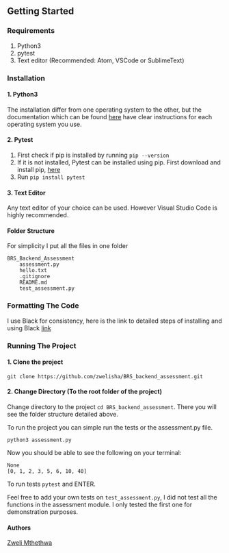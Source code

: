 ## Getting Started

### Requirements

1. Python3
2. pytest
3. Text editor (Recommended: Atom, VSCode or SublimeText)

### Installation

#### 1. Python3

The installation differ from one operating system to the other, but the documentation which can be found [here](https://www.python.org/downloads/) have clear instructions for each operating system you use.

#### 2. Pytest
1. First check if pip is installed by running `pip --version`
2. If it is not installed, Pytest can be installed using pip. First download and install pip, [here](https://pip.pypa.io/en/stable/installation/)
3. Run `pip install pytest`


#### 3. Text Editor

Any text editor of your choice can be used. However Visual Studio Code is highly recommended.

#### Folder Structure
For simplicity I put all the files in one folder
```
BRS_Backend_Assessment
    assessment.py
    hello.txt
    .gitignore
    README.md
    test_assessment.py

```

### Formatting The Code

I use Black for consistency, here is the link to detailed steps of installing and using Black [link](https://www.freecodecamp.org/news/auto-format-your-python-code-with-black/)


### Running The Project

#### 1. Clone the project

```
git clone https://github.com/zwelisha/BRS_backend_assessment.git
```

#### 2. Change Directory (To the root folder of the project)

Change directory to the project `cd BRS_backend_assessment`. There you will see the folder structure detailed above.


To run the project you can simple run the tests or the assessment.py file.

```
python3 assessment.py
```

Now you should be able to see the following on your terminal:

```
None
[0, 1, 2, 3, 5, 6, 10, 40]
```

To run tests `pytest` and ENTER.

Feel free to add your own tests on `test_assessment.py`, I did not test all the functions in the assessment module. I only tested the first one for demonstration purposes.

#### Authors

[Zweli Mthethwa](https://www.linkedin.com/in/zweli-mthethwa-244b45a8/)